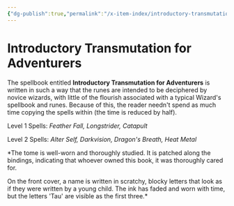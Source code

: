 ```yaml
---
{"dg-publish":true,"permalink":"/x-item-index/introductory-transmutation-for-adventurers/"}
---
```


# Introductory Transmutation for Adventurers

The spellbook entitled **Introductory Transmutation for Adventurers** is written in such a way that the runes are intended to be deciphered by novice wizards, with little of the flourish associated with a typical Wizard's spellbook and runes. Because of this, the reader needn't spend as much time copying the spells within (the time is reduced by half).

Level 1 Spells: *Feather Fall, Longstrider, Catapult* 

Level 2 Spells: *Alter Self, Darkvision, Dragon's Breath, Heat Metal*

*The tome is well-worn and thoroughly studied. It is patched along the bindings, indicating that whoever owned this book, it was thoroughly cared for.

On the front cover, a name is written in scratchy, blocky letters that look as if they were written by a young child. The ink has faded and worn with time, but the letters 'Tau' are visible as the first three.*